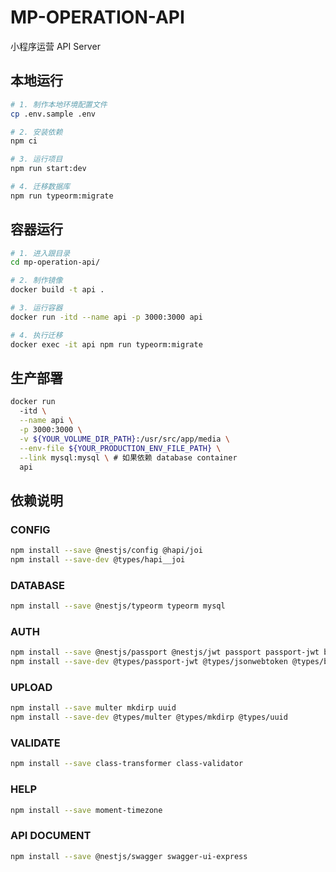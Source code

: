 # MP-OPERATION-API

小程序运营 API Server

## 本地运行
```bash
# 1. 制作本地环境配置文件
cp .env.sample .env

# 2. 安装依赖
npm ci

# 3. 运行项目
npm run start:dev

# 4. 迁移数据库
npm run typeorm:migrate
```

## 容器运行
```bash
# 1. 进入跟目录
cd mp-operation-api/

# 2. 制作镜像
docker build -t api .

# 3. 运行容器
docker run -itd --name api -p 3000:3000 api

# 4. 执行迁移
docker exec -it api npm run typeorm:migrate
```

## 生产部署
```bash
docker run 
  -itd \
  --name api \
  -p 3000:3000 \
  -v ${YOUR_VOLUME_DIR_PATH}:/usr/src/app/media \
  --env-file ${YOUR_PRODUCTION_ENV_FILE_PATH} \
  --link mysql:mysql \ # 如果依赖 database container
  api
```
## 依赖说明

### CONFIG
```bash
npm install --save @nestjs/config @hapi/joi
npm install --save-dev @types/hapi__joi
```

### DATABASE
```bash
npm install --save @nestjs/typeorm typeorm mysql
```

### AUTH
```bash
npm install --save @nestjs/passport @nestjs/jwt passport passport-jwt bcryptjs
npm install --save-dev @types/passport-jwt @types/jsonwebtoken @types/bcryptjs
```

### UPLOAD
```bash
npm install --save multer mkdirp uuid
npm install --save-dev @types/multer @types/mkdirp @types/uuid
```

### VALIDATE
```bash
npm install --save class-transformer class-validator
```

### HELP
```bash
npm install --save moment-timezone
```

### API DOCUMENT
```bash
npm install --save @nestjs/swagger swagger-ui-express
```